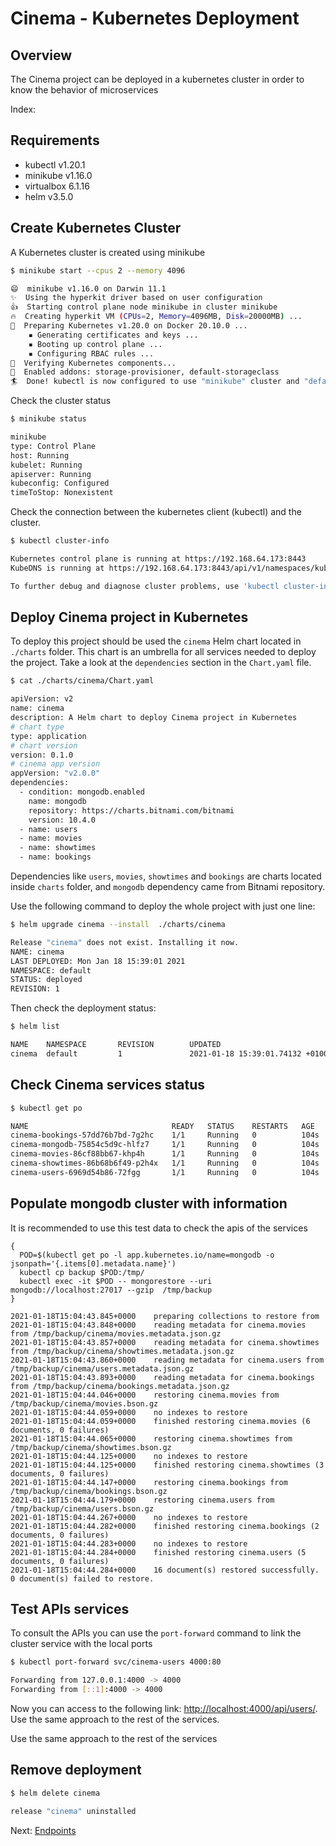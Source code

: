 # Cinema - Kubernetes Deployment

## Overview

The Cinema project can be deployed in a kubernetes cluster in order to know the behavior of microservices

Index:



## Requirements

* kubectl v1.20.1
* minikube v1.16.0
* virtualbox 6.1.16
* helm v3.5.0

## Create Kubernetes Cluster

A Kubernetes cluster is created using minikube

```bash
$ minikube start --cpus 2 --memory 4096

😄  minikube v1.16.0 on Darwin 11.1
✨  Using the hyperkit driver based on user configuration
👍  Starting control plane node minikube in cluster minikube
🔥  Creating hyperkit VM (CPUs=2, Memory=4096MB, Disk=20000MB) ...
🐳  Preparing Kubernetes v1.20.0 on Docker 20.10.0 ...
    ▪ Generating certificates and keys ...
    ▪ Booting up control plane ...
    ▪ Configuring RBAC rules ...
🔎  Verifying Kubernetes components...
🌟  Enabled addons: storage-provisioner, default-storageclass
🏄  Done! kubectl is now configured to use "minikube" cluster and "default" namespace by default
```

Check the cluster status

```bash
$ minikube status

minikube
type: Control Plane
host: Running
kubelet: Running
apiserver: Running
kubeconfig: Configured
timeToStop: Nonexistent
```

Check the connection between the kubernetes client (kubectl) and the cluster.

```bash
$ kubectl cluster-info

Kubernetes control plane is running at https://192.168.64.173:8443
KubeDNS is running at https://192.168.64.173:8443/api/v1/namespaces/kube-system/services/kube-dns:dns/proxy

To further debug and diagnose cluster problems, use 'kubectl cluster-info dump'.
```

## Deploy Cinema project in Kubernetes

To deploy this project should be used the `cinema` Helm chart located in `./charts` folder. This chart is an umbrella for all services needed to deploy the project. Take a look at the `dependencies` section in the `Chart.yaml` file.

```bash
$ cat ./charts/cinema/Chart.yaml

apiVersion: v2
name: cinema
description: A Helm chart to deploy Cinema project in Kubernetes
# chart type
type: application
# chart version
version: 0.1.0
# cinema app version
appVersion: "v2.0.0"
dependencies:
  - condition: mongodb.enabled
    name: mongodb
    repository: https://charts.bitnami.com/bitnami
    version: 10.4.0
  - name: users
  - name: movies
  - name: showtimes
  - name: bookings
```

Dependencies like `users`, `movies`, `showtimes` and `bookings` are charts located inside `charts` folder, and `mongodb` dependency came from Bitnami repository.

Use the following command to deploy the whole project with just one line:

```bash
$ helm upgrade cinema --install  ./charts/cinema

Release "cinema" does not exist. Installing it now.
NAME: cinema
LAST DEPLOYED: Mon Jan 18 15:39:01 2021
NAMESPACE: default
STATUS: deployed
REVISION: 1
```

Then check the deployment status:

```bash
$ helm list

NAME    NAMESPACE       REVISION        UPDATED                                 STATUS          CHART           APP VERSION
cinema  default         1               2021-01-18 15:39:01.74132 +0100 CET     deployed        cinema-0.1.0    v2.0.0
```

## Check Cinema services status

```bash
$ kubectl get po

NAME                                READY   STATUS    RESTARTS   AGE
cinema-bookings-57dd76b7bd-7g2hc    1/1     Running   0          104s
cinema-mongodb-75854c5d9c-hlfz7     1/1     Running   0          104s
cinema-movies-86cf88bb67-khp4h      1/1     Running   0          104s
cinema-showtimes-86b68b6f49-p2h4x   1/1     Running   0          104s
cinema-users-6969d54b86-72fgg       1/1     Running   0          104s
```

## Populate mongodb cluster with information

It is recommended to use this test data to check the apis of the services

```
{
  POD=$(kubectl get po -l app.kubernetes.io/name=mongodb -o jsonpath='{.items[0].metadata.name}')
  kubectl cp backup $POD:/tmp/
  kubectl exec -it $POD -- mongorestore --uri mongodb://localhost:27017 --gzip  /tmp/backup
}

2021-01-18T15:04:43.845+0000    preparing collections to restore from
2021-01-18T15:04:43.848+0000    reading metadata for cinema.movies from /tmp/backup/cinema/movies.metadata.json.gz
2021-01-18T15:04:43.857+0000    reading metadata for cinema.showtimes from /tmp/backup/cinema/showtimes.metadata.json.gz
2021-01-18T15:04:43.860+0000    reading metadata for cinema.users from /tmp/backup/cinema/users.metadata.json.gz
2021-01-18T15:04:43.893+0000    reading metadata for cinema.bookings from /tmp/backup/cinema/bookings.metadata.json.gz
2021-01-18T15:04:44.046+0000    restoring cinema.movies from /tmp/backup/cinema/movies.bson.gz
2021-01-18T15:04:44.059+0000    no indexes to restore
2021-01-18T15:04:44.059+0000    finished restoring cinema.movies (6 documents, 0 failures)
2021-01-18T15:04:44.065+0000    restoring cinema.showtimes from /tmp/backup/cinema/showtimes.bson.gz
2021-01-18T15:04:44.125+0000    no indexes to restore
2021-01-18T15:04:44.125+0000    finished restoring cinema.showtimes (3 documents, 0 failures)
2021-01-18T15:04:44.147+0000    restoring cinema.bookings from /tmp/backup/cinema/bookings.bson.gz
2021-01-18T15:04:44.179+0000    restoring cinema.users from /tmp/backup/cinema/users.bson.gz
2021-01-18T15:04:44.267+0000    no indexes to restore
2021-01-18T15:04:44.282+0000    finished restoring cinema.bookings (2 documents, 0 failures)
2021-01-18T15:04:44.283+0000    no indexes to restore
2021-01-18T15:04:44.284+0000    finished restoring cinema.users (5 documents, 0 failures)
2021-01-18T15:04:44.284+0000    16 document(s) restored successfully. 0 document(s) failed to restore.
```

## Test APIs services

To consult the APIs you can use the `port-forward` command to link the cluster service with the local ports

```bash
$ kubectl port-forward svc/cinema-users 4000:80

Forwarding from 127.0.0.1:4000 -> 4000
Forwarding from [::1]:4000 -> 4000
```

Now you can access to the following link: <http://localhost:4000/api/users/>. Use the same approach to the rest of the services.

Use the same approach to the rest of the services

## Remove deployment

```bash
$ helm delete cinema

release "cinema" uninstalled
```

Next: [Endpoints](endpoints.md)